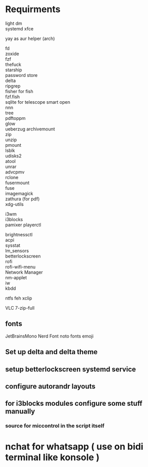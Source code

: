 # Requirments

light dm  
systemd
xfce

yay as aur helper (arch)

fd  
zoxide  
fzf  
thefuck  
starship  
password store  
delta  
ripgrep  
fisher for fish  
fzf.fish  
sqlite for telescope smart open  
nnn  
tree  
pdftoppm  
glow  
ueberzug
archivemount  
zip  
unzip  
pmount  
lsblk  
udisks2  
atool  
unrar  
advcpmv  
rclone  
fusermount  
fuse  
imagemagick  
zathura (for pdf)  
xdg-utils

i3wm  
i3blocks  
pamixer
playerctl

<!-- pactl -->

brightnessctl  
acpi  
sysstat  
lm_sensors  
betterlockscreen  
rofi  
rofi-wifi-menu  
Network Manager  
nm-applet  
iw  
kbdd

<!-- dunst   -->
<!-- xrandr   -->
<!-- arandr   -->
<!-- numlockx   -->
<!-- xidlehook   -->
<!-- autorandr -->

<!-- dolphin -->

ntfs
feh
xclip

VLC
7-zip-full

## fonts

JetBrainsMono Nerd Font
noto fonts emoji

## Set up delta and delta theme

## setup betterlockscreen systemd service

## configure autorandr layouts

## for i3blocks modules configure some stuff manually

### source for miccontrol in the script itself

# nchat for whatsapp ( use on bidi terminal like konsole )
